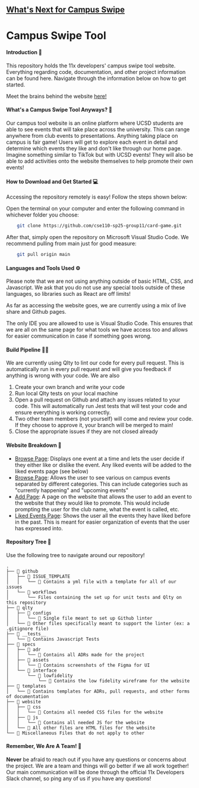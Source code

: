 ## [What's Next for Campus Swipe](templates/whats-next.md)
# Campus Swipe Tool

#### Introduction 👋
This repository holds the 11x developers' campus swipe tool website. Everything regarding code, documentation, and other project information can be found here. Navigate through the information below on how to get started.

Meet the brains behind the website [here!](https://github.com/cse110-sp25-group11/cse110-sp25-group11)

#### What's a Campus Swipe Tool Anyways? 🤔
Our campus tool website is an online platform where UCSD students are able to see events that will take place across the university. This can range anywhere from club events to presentations. Anything taking place on campus is fair game! Users will get to explore each event in detail and determine which events they like and don't like through our home page. Imagine something similar to TikTok but with UCSD events! They will also be able to add activities onto the website themselves to help promote their own events! 

#### How to Download and Get Started 💻
Accessing the repository remotely is easy! Follow the steps shown below: 

Open the terminal on your computer and enter the following command in whichever folder you choose:  
```bash
    git clone https://github.com/cse110-sp25-group11/card-game.git
```
After that, simply open the repository on Microsoft Visual Studio Code. We recommend pulling from main just for good measure: 

```bash 
    git pull origin main
```

#### Languages and Tools Used ⚙️
Please note that we are not using anything outside of basic HTML, CSS, and Javascript. We ask that you do not use any special tools outside of these languages, so libraries such as React are off limits! 

As far as accessing the website goes, we are currently using a mix of live share and Github pages. 

The only IDE you are allowed to use is Visual Studio Code. This ensures that we are all on the same page for what tools we have access too and allows for easier communication in case if something goes wrong.



#### Build Pipeline 👷‍♂️
We are currently using Qlty to lint our code for every pull request. This is automatically run in every pull request and will give you feedback if anything is wrong with your code. We are also 

1. Create your own branch and write your code 
2. Run local Qlty tests on your local machine 
3. Open a pull request on Github and attach any issues related to your code. This will automatically run Jest tests that will test your code and ensure everything is working correctly. 
4. Two other team members (not yourself) will come and review your code. If they choose to approve it, your branch will be merged to main!
5. Close the appropriate issues if they are not closed already  


#### Website Breakdown 🔄
- <u>Browse Page</u>: Displays one event at a time and lets the user decide if they either like or dislike the event. Any liked events will be added to the liked events page (see below)
- <u>Browse Page</u>: Allows the user to see various on campus events separated by different categories. This can include categories such as "currently happening" and "upcoming events" 
- <u>Add Page</u>: A page on the website that allows the user to add an event to the website that they would like to promote. This would include prompting the user for the club name, what the event is called, etc. 
- <u>Liked Events Page</u>: Shows the user all the events they have liked before in the past. This is meant for easier organization of events that the user has expressed into. 




#### Repository Tree 🌳
Use the following tree to navigate around our repository! 

```
.
├── 📁 github 
│   ├── 📁 ISSUE_TEMPLATE 
│   │   └── 📄 Contains a yml file with a template for all of our issues
│   └── 📁 workflows
│       └── Files containing the set up for unit tests and Qlty on this repository
├── 📁 qlty
│   ├── 📁 configs
│   │   └── 📄 Single file meant to set up Github linter
│   └── 📄 Other files specifically meant to support the linter (ex: a .gitignore file)
├── 📁 __tests__
│   └── 📄 Contains Javascript Tests
├── 📁 specs
│   ├── 📁 adr
│   │   └── 📄 Contains all ADRs made for the project
│   ├── 📁 assets
│   │   └── 📄 Contains screenshots of the Figma for UI
│   └── 📁 interface
│       └── 📁 lowfidelity
│           └── 📄 Contains the low fidelity wireframe for the website 
├── 📁 templates
│   └── 📄 Contains templates for ADRs, pull requests, and other forms of documentation
├── 📁 website
│   ├── 📁 css
│   │   └── 📄 Contains all needed CSS files for the website
│   ├── 📁 js
│   │   └── 📄 Contains all needed JS for the website
│   └── 📄 All other files are HTML files for the website
└── 📄 Miscellaneous Files that do not apply to other 
```

#### Remember, We Are A Team! 👫
**Never** be afraid to reach out if you have any questions or concerns about the project. We are a team and things will go better if we all work together! Our main communication will be done through the official 11x Developers Slack channel, so ping any of us if you have any questions! 